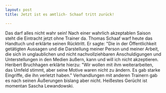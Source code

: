 ```yaml
---
layout: post
title: Jetzt ist es amtlich- Schaaf tritt zurück!

---
```


Das darf alles nicht wahr sein! Nach einer wahrlich akzeptablen Saison steht die Eintracht jetzt ohne Trainer da. Thomas Schaaf warf heute das Handtuch und erklärte seinen Rücktritt. Er sagte: "Die in der Öffentlichkeit getätigten Aussagen und die Darstellung meiner Person und meiner Arbeit, die sich in unglaublichen und nicht nachvollziehbaren Anschuldigungen und Unterstellungen in den Medien äußern, kann und will ich nicht akzeptieren. Heribert Bruchhagen erklärte hierzu: "Wir wollen mit ihm weiterarbeiten, das Umfeld stimmt, aber seine Motive waren nicht zu ändern. Es gab starke Eingriffe, die ihn verletzt haben." Verhandlungen mit anderen Trainern gab es nach seinen Äußerungen bislang aber nicht. Heißestes Gerücht ist momentan Sascha Lewandowski.


